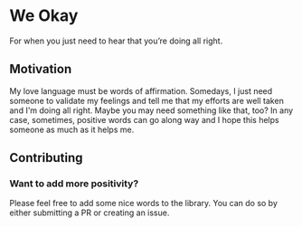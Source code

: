 # We Okay

For when you just need to hear that you’re doing all right.

## Motivation

My love language must be words of affirmation. Somedays, I just need someone to validate my feelings and tell me that my efforts are well taken and I'm doing all right. Maybe you may need something like that, too? In any case, sometimes, positive words can go along way and I hope this helps someone as much as it helps me.

## Contributing

### Want to add more positivity?

Please feel free to add some nice words to the library. You can do so by either submitting a PR or creating an issue.
